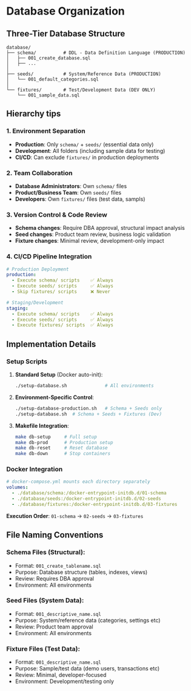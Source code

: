 # Database Organization

## **Three-Tier Database Structure**

```
database/
├── schema/          # DDL - Data Definition Language (PRODUCTION)
│   ├── 001_create_database.sql
│   ├── ...
│
├── seeds/           # System/Reference Data (PRODUCTION)
│   └── 001_default_categories.sql
│
└── fixtures/        # Test/Development Data (DEV ONLY)
    └── 001_sample_data.sql
```

## **Hierarchy tips**

### **1. Environment Separation**
- **Production**: Only `schema/` + `seeds/` (essential data only)
- **Development**: All folders (including sample data for testing)
- **CI/CD**: Can exclude `fixtures/` in production deployments

### **2. Team Collaboration**
- **Database Administrators**: Own `schema/` files
- **Product/Business Team**: Own `seeds/` files
- **Developers**: Own `fixtures/` files (test data, sampls)

### **3. Version Control & Code Review**
- **Schema changes**: Require DBA approval, structural impact analysis
- **Seed changes**: Product team review, business logic validation
- **Fixture changes**: Minimal review, development-only impact

### **4. CI/CD Pipeline Integration**
```yaml
# Production Deployment
production:
  - Execute schema/ scripts    ✅ Always
  - Execute seeds/ scripts     ✅ Always 
  - Skip fixtures/ scripts     ❌ Never

# Staging/Development
staging:
  - Execute schema/ scripts    ✅ Always
  - Execute seeds/ scripts     ✅ Always
  - Execute fixtures/ scripts  ✅ Always
```

## **Implementation Details**

### **Setup Scripts**

1. **Standard Setup** (Docker auto-init):
   ```bash
   ./setup-database.sh              # All environments
   ```

2. **Environment-Specific Control**:
   ```bash
   ./setup-database-production.sh   # Schema + Seeds only
   ./setup-database.sh  # Schema + Seeds + Fixtures (Dev)
   ```

3. **Makefile Integration**:
   ```bash
   make db-setup     # Full setup
   make db-prod      # Production setup
   make db-reset     # Reset database
   make db-down      # Stop containers
   ```

### **Docker Integration**
```yaml
# docker-compose.yml mounts each directory separately
volumes:
  - ./database/schema:/docker-entrypoint-initdb.d/01-schema
  - ./database/seeds:/docker-entrypoint-initdb.d/02-seeds  
  - ./database/fixtures:/docker-entrypoint-initdb.d/03-fixtures
```

**Execution Order**: `01-schema` → `02-seeds` → `03-fixtures`

## **File Naming Conventions**

### **Schema Files** (Structural):
- Format: `001_create_tablename.sql`
- Purpose: Database structure (tables, indexes, views)
- Review: Requires DBA approval
- Environment: All environments

### **Seed Files** (System Data):
- Format: `001_descriptive_name.sql`
- Purpose: System/reference data (categories, settings etc)
- Review: Product team approval
- Environment: All environments

### **Fixture Files** (Test Data):
- Format: `001_descriptive_name.sql` 
- Purpose: Sample/test data (demo users, transactions etc)
- Review: Minimal, developer-focused
- Environment: Development/testing only